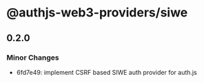 # @authjs-web3-providers/siwe

## 0.2.0

### Minor Changes

- 6fd7e49: implement CSRF based SIWE auth provider for auth.js
